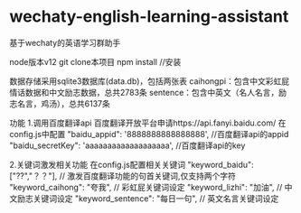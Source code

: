 # wechaty-english-learning-assistant
基于wechaty的英语学习群助手

node版本v12
git clone本项目
npm install //安装

数据存储采用sqlite3数据库(data.db)，包括两张表
caihongpi：包含中文彩虹屁情话数据和中文励志数据，总共2783条
sentence：包含中英文（名人名言，励志名言，鸡汤），总共6137条

功能
1.调用百度翻译api
百度翻译开放平台申请https://api.fanyi.baidu.com/
在config.js中配置
"baidu_appid": '8888888888888888',                 //百度翻译api的appid
"baidu_secretKey": 'aaaaaaaaaaaaaaaaaaa',          //百度翻译api的key

2.关键词激发相关功能
在config.js配置相关关键词
"keyword_baidu": ["??","？？"],                     // 激发百度翻译功能的句首关键词,仅支持两个字符
"keyword_caihong": "夸我",                          // 彩虹屁关键词设定
"keyword_lizhi": "加油",                            // 中文励志关键词设定
"keyword_sentence": "每日一句",                      // 英文名言关键词设定
